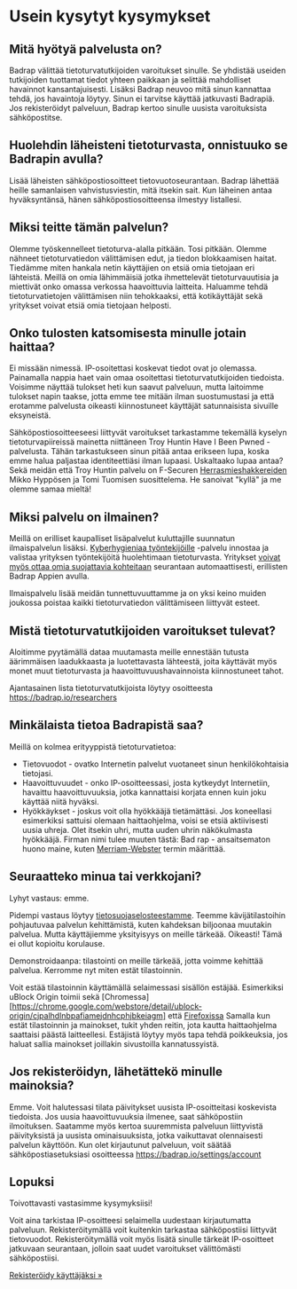 # Usein kysytyt kysymykset

## Mitä hyötyä palvelusta on?

Badrap välittää tietoturvatutkijoiden varoitukset sinulle. Se yhdistää useiden tutkijoiden tuottamat tiedot yhteen paikkaan
ja selittää mahdolliset havainnot kansantajuisesti. Lisäksi Badrap neuvoo mitä sinun kannattaa tehdä, jos havaintoja löytyy.
Sinun ei tarvitse käyttää jatkuvasti Badrapiä. Jos rekisteröidyt palveluun, Badrap kertoo sinulle uusista varoituksista sähköpostitse.

## Huolehdin läheisteni tietoturvasta, onnistuuko se Badrapin avulla?

Lisää läheisten sähköpostiosoitteet tietovuotoseurantaan. Badrap lähettää heille samanlaisen
vahvistusviestin, mitä itsekin sait. Kun läheinen antaa hyväksyntänsä, hänen sähköpostiosoitteensa
ilmestyy listallesi.

## Miksi teitte tämän palvelun?

Olemme työskennelleet tietoturva-alalla pitkään. Tosi pitkään. Olemme nähneet
tietoturvatiedon välittämisen edut, ja tiedon blokkaamisen haitat. Tiedämme miten
hankala netin käyttäjien on etsiä omia tietojaan eri lähteistä. Meillä on
omia lähimmäisiä jotka ihmettelevät tietoturvauutisia ja miettivät onko
omassa verkossa haavoittuvia laitteita. Haluamme tehdä tietoturvatietojen
välittämisen niin tehokkaaksi, että kotikäyttäjät sekä yritykset voivat
etsiä omia tietojaan helposti.

## Onko tulosten katsomisesta minulle jotain haittaa?

Ei missään nimessä. IP-osoitettasi koskevat tiedot ovat jo olemassa.
Painamalla nappia haet vain omaa osoitettasi tietoturvatutkijoiden tiedoista.
Voisimme näyttää tulokset heti kun saavut palveluun, mutta laitoimme
tulokset napin taakse, jotta emme tee mitään ilman suostumustasi ja että
erotamme palvelusta oikeasti kiinnostuneet käyttäjät satunnaisista
sivuille eksyneistä.

Sähköpostiosoitteeseesi liittyvät varoitukset tarkastamme tekemällä kyselyn
tietoturvapiireissä mainetta niittäneen Troy Huntin Have I Been Pwned -palvelusta.
Tähän tarkastukseen sinun pitää antaa erikseen lupa, koska emme halua paljastaa
identiteettiäsi ilman lupaasi. Uskaltaako lupaa antaa? Sekä meidän että Troy Huntin
palvelu on F-Securen [Herrasmieshakkereiden](https://hakkerit.libsyn.com/intro-herrasmieshakkerit)
Mikko Hyppösen ja Tomi Tuomisen suosittelema. He sanoivat "kyllä" ja me olemme samaa mieltä!

## Miksi palvelu on ilmainen?

Meillä on erilliset kaupalliset lisäpalvelut kuluttajille suunnatun ilmaispalvelun
lisäksi. [Kyberhygieniaa työntekijöille](https://hygiene.badrap.io/fi/) -palvelu innostaa ja valistaa yrityksen työntekijöitä
huolehtimaan tietoturvasta. Yritykset [voivat myös ottaa omia suojattavia kohteitaan](https://hygiene.badrap.io/company/) seurantaan
automaattisesti, erillisten Badrap Appien avulla.

Ilmaispalvelu lisää meidän tunnettuvuuttamme ja on yksi keino muiden joukossa poistaa kaikki tietoturvatiedon välittämiseen liittyvät esteet.

## Mistä tietoturvatutkijoiden varoitukset tulevat?

Aloitimme pyytämällä dataa muutamasta meille ennestään tutusta
äärimmäisen laadukkaasta ja luotettavasta lähteestä, joita käyttävät myös monet
muut tietoturvasta ja haavoittuvuushavainnoista kiinnostuneet tahot.

Ajantasainen lista tietoturvatutkijoista löytyy osoitteesta <https://badrap.io/researchers>


## Minkälaista tietoa Badrapistä saa?

Meillä on kolmea erityyppistä tietoturvatietoa:

* Tietovuodot - ovatko Internetin palvelut vuotaneet sinun henkilökohtaisia tietojasi.
* Haavoittuvuudet - onko IP-osoitteessasi, josta kytkeydyt Internetiin, havaittu haavoittuvuuksia, jotka kannattaisi korjata ennen kuin joku käyttää niitä hyväksi.
* Hyökkäykset - joskus voit olla hyökkääjä tietämättäsi. Jos koneellasi esimerkiksi sattuisi olemaan haittaohjelma, voisi se etsiä aktiivisesti uusia uhreja. Olet itsekin uhri, mutta uuden uhrin näkökulmasta hyökkääjä. Firman nimi tulee muuten tästä: Bad rap - ansaitsematon huono maine, kuten [Merriam-Webster](https://www.merriam-webster.com/words-at-play/usage-bad-rap-vs-bad-rep-vs-bad-wrap) termin määrittää.

## Seuraatteko minua tai verkkojani?

Lyhyt vastaus: emme.

Pidempi vastaus löytyy [tietosuojaselosteestamme](./privacy.md).
Teemme kävijätilastoihin pohjautuvaa palvelun kehittämistä, kuten kahdeksan biljoonaa
muutakin palvelua. Mutta käyttäjiemme yksityisyys on meille tärkeää. Oikeasti! Tämä ei
ollut kopioitu korulause.

Demonstroidaanpa: tilastointi on meille tärkeää,
jotta voimme kehittää palvelua. Kerromme nyt miten estät tilastoinnin.

Voit estää tilastoinnin käyttämällä selaimessasi sisällön estäjää.
Esimerkiksi uBlock Origin toimii sekä [Chromessa][https://chrome.google.com/webstore/detail/ublock-origin/cjpalhdlnbpafiamejdnhcphjbkeiagm]
että [Firefoxissa](https://addons.mozilla.org/en-GB/firefox/addon/ublock-origin/)
Samalla kun estät tilastoinnin ja mainokset, tukit yhden reitin,
jota kautta haittaohjelma saattaisi päästä laitteellesi. Estäjistä löytyy myös
tapa tehdä poikkeuksia, jos haluat sallia mainokset joillakin sivustoilla kannatussyistä.

## Jos rekisteröidyn, lähetättekö minulle mainoksia?

Emme. Voit halutessasi tilata päivitykset uusista IP-osoitteitasi koskevista tiedoista.
Jos uusia haavoittuvuuksia ilmenee, saat sähköpostiin ilmoituksen. Saatamme myös kertoa
suuremmista palveluun liittyvistä päivityksistä ja uusista ominaisuuksista, jotka vaikuttavat
olennaisesti palvelun käyttöön. Kun olet kirjautunut palveluun, voit säätää sähköpostiasetuksiasi
osoitteessa <https://badrap.io/settings/account>

## Lopuksi

Toivottavasti vastasimme kysymyksiisi!

Voit aina tarkistaa IP-osoitteesi selaimella uudestaan kirjautumatta palveluun.
Rekisteröitymällä voit kuitenkin tarkastaa sähköpostiisi liittyvät tietovuodot.
Rekisteröitymällä voit myös lisätä sinulle tärkeät IP-osoitteet jatkuvaan seurantaan,
jolloin saat uudet varoitukset välittömästi sähköpostiisi.

[Rekisteröidy käyttäjäksi »](https://badrap.io/register)
